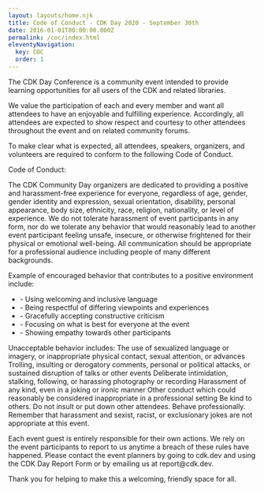 ```yaml
---
layout: layouts/home.njk
title: Code of Conduct - CDK Day 2020 - September 30th
date: 2016-01-01T00:00:00.000Z
permalink: /coc/index.html
eleventyNavigation:
  key: COC
  order: 1
---
```

<p>
    The CDK Day Conference is a community event intended to provide learning opportunities for all users of the CDK and related libraries.
</p>
<p class="mt-6">
    We value the participation of each and every member and want all attendees to have an enjoyable and fulfilling experience. Accordingly, all attendees are expected to show respect and courtesy to other attendees throughout the event and on related community forums.
</p>
<p class="mt-6">
    To make clear what is expected, all attendees, speakers, organizers, and volunteers are required to conform to the following Code of Conduct.
</p>
<p class="mt-6 mb-6 text-3xl tracking-wide no-underline hover:no-underline font-bold text-gray-800 text-xl">
    Code of Conduct:
</p>
<p>
    The CDK Community Day organizers are dedicated to providing a positive and harassment-free experience for everyone, regardless of age, gender, gender identity and expression, sexual orientation, disability, personal appearance, body size, ethnicity, race, religion, nationality, or level of experience. We do not tolerate harassment of event participants in any form, nor do we tolerate any behavior that would reasonably lead to another event participant feeling unsafe, insecure, or otherwise frightened for their physical or emotional well-being. All communication should be appropriate for a professional audience including people of many different backgrounds.
</p>
<p class="mt-6">
    Example of encouraged behavior that contributes to a positive environment include:
</p>
<ul>
    <li>
        - Using welcoming and inclusive language
    </li>
    <li>
        - Being respectful of differing viewpoints and experiences
    </li>
    <li>
        - Gracefully accepting constructive criticism
    </li>
    <li>
        - Focusing on what is best for everyone at the event
    </li>
    <li>
        - Showing empathy towards other participants
    </li>
</ul>
<p class="mt-6">
    Unacceptable behavior includes:
    The use of sexualized language or imagery, or inappropriate physical contact, sexual attention, or advances
    Trolling, insulting or derogatory comments, personal or political attacks, or sustained disruption of talks or other events
    Deliberate intimidation, stalking, following, or harassing photography or recording
    Harassment of any kind, even in a joking or ironic manner
    Other conduct which could reasonably be considered inappropriate in a professional setting
    Be kind to others. Do not insult or put down other attendees. Behave professionally. Remember that harassment and sexist, racist, or exclusionary jokes are not appropriate at this event.
</p>
<p class="mt-6">
    Each event guest is entirely responsible for their own actions. We rely on the event participants to report to us anytime a breach of these rules have happened. Please contact the event planners by going to cdk.dev and using the CDK Day Report Form or by emailing us at report@cdk.dev.
</p>
<p class="mt-6">
    Thank you for helping to make this a welcoming, friendly space for all.
</p>